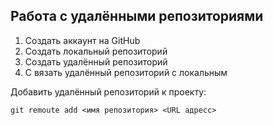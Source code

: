 ## Работа с удалёнными репозиториями 
1. Создать аккаунт на GitHub
2. Создать локальный репозиторий
3. Создать удалённый репозиторий
4. С вязать удалённый репозиторий с локальным

Добавить удалённый репозиторий к проекту:
```
git remoute add <имя репозитория> <URL адресс>
```

